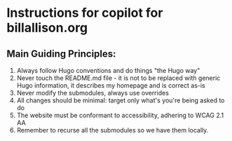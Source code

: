 # Instructions for copilot for billallison.org

## Main Guiding Principles:
1. Always follow Hugo conventions and do things "the Hugo way"
2. Never touch the README.md file - it is not to be replaced with generic Hugo information, it describes my homepage and is correct as-is
3. Never modify the submodules, always use overrides
4. All changes should be minimal: target only what's you're being asked to do
5. The website must be conformant to accessibility, adhering to WCAG 2.1 AA
6. Remember to recurse all the submodules so we have them locally.